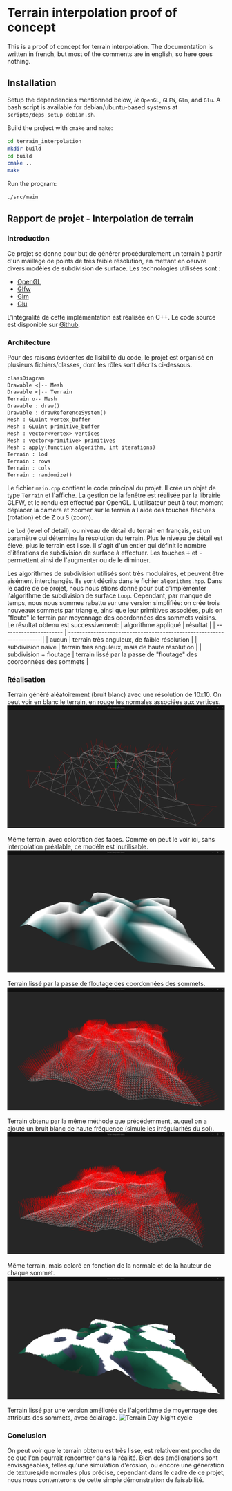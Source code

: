# Terrain interpolation proof of concept

This is a proof of concept for terrain interpolation. The documentation is written in french, but most of the comments are in english, so here goes nothing.

## Installation

Setup the dependencies mentionned below, *ie* `OpenGL`, `GLFW`, `Glm`, and `Glu`. A bash script is available for debian/ubuntu-based systems at `scripts/deps_setup_debian.sh`.

Build the project with `cmake` and `make`:

```bash
cd terrain_interpolation
mkdir build
cd build
cmake ..
make
```

Run the program:

```bash
./src/main
```


## Rapport de projet - Interpolation de terrain
### Introduction
Ce projet se donne pour but de générer procéduralement un terrain à partir d'un maillage de points de très faible résolution, en mettant en oeuvre divers modèles de subdivision de surface. Les technologies utilisées sont :
- [OpenGL](https://www.khronos.org/opengl/)
- [Glfw](https://www.glfw.org/)
- [Glm](https://glm.g-truc.net/)
- [Glu](https://en.wikipedia.org/wiki/OpenGL_Utility_Library)

L'intégralité de cette implémentation est réalisée en C++. Le code source est disponible sur [Github](https://www.github.com/bsodium/terrain-interpolation).

### Architecture
Pour des raisons évidentes de lisibilité du code, le projet est organisé en plusieurs fichiers/classes, dont les rôles sont décrits ci-dessous.

```mermaid
classDiagram
Drawable <|-- Mesh
Drawable <|-- Terrain
Terrain o-- Mesh
Drawable : draw()
Drawable : drawReferenceSystem()
Mesh : GLuint vertex_buffer
Mesh : GLuint primitive_buffer
Mesh : vector<vertex> vertices
Mesh : vector<primitive> primitives
Mesh : apply(function algorithm, int iterations)
Terrain : lod
Terrain : rows
Terrain : cols
Terrain : randomize()
```
Le fichier `main.cpp` contient le code principal du projet. Il crée un objet de type `Terrain` et l'affiche. La gestion de la fenêtre est réalisée par la librairie GLFW, et le rendu est effectué par OpenGL. L'utilisateur peut à tout moment déplacer la caméra et zoomer sur le terrain à l'aide des touches fléchées (rotation) et de <kbd>Z</kbd> ou <kbd>S</kbd> (zoom).  

Le `lod` (level of detail), ou niveau de détail du terrain en français, est un paramètre qui détermine la résolution du terrain. Plus le niveau de détail est élevé, plus le terrain est lisse. Il s'agit d'un entier qui définit le nombre d'itérations de subdivision de surface à effectuer. Les touches <kbd>+</kbd> et <kbd>-</kbd> permettent ainsi de l'augmenter ou de le diminuer.  

Les algorithmes de subdivision utilisés sont très modulaires, et peuvent être aisément interchangés. Ils sont décrits dans le fichier `algorithms.hpp`. Dans le cadre de ce projet, nous nous étions donné pour but d'implémenter l'algorithme de subdivision de surface `Loop`. Cependant, par manque de temps, nous nous sommes rabattu sur une version simplifiée: on crée trois nouveaux sommets par triangle, ainsi que leur primitives associées, puis on "floute" le terrain par moyennage des coordonnées des sommets voisins.
Le résultat obtenu est successivement:
| algorithme appliqué    | résultat                                                             |
| ---------------------- | -------------------------------------------------------------------- |
| aucun                  | terrain très anguleux, de faible résolution                          |
| subdivision naïve      | terrain très anguleux, mais de haute résolution                      |
| subdivision + floutage | terrain lissé par la passe de "floutage" des coordonnées des sommets |

### Réalisation

Terrain généré aléatoirement (bruit blanc) avec une résolution de 10x10. On peut voir en blanc le terrain, en rouge les normales associées aux vertices.
![Low resolution terrain (wireframe)](docs/res/terrain_lowres_wf.png)

Même terrain, avec coloration des faces. Comme on peut le voir ici, sans interpolation préalable, ce modéle est inutilisable.
![Low resolution terrain (solid)](docs/res/terrain_lowres.png)

Terrain lissé par la passe de floutage des coordonnées des sommets.
![High resolution terrain (wireframe)](docs/res/terrain_highres_wf_noiseless.png)

Terrain obtenu par la même méthode que précédemment, auquel on a ajouté un bruit blanc de haute fréquence (simule les irrégularités du sol).
![High resolution terrain + noise (wireframe)](docs/res/terrain_highres_wf.png)

Même terrain, mais coloré en fonction de la normale et de la hauteur de chaque sommet.
![High resolution terrain (solid)](docs/res/terrain_highres.png)

Terrain lissé par une version améliorée de l'algorithme de moyennage des attributs des sommets, avec éclairage.
![Terrain Day Night cycle](docs/res/terrain_daynight.gif)
### Conclusion
On peut voir que le terrain obtenu est très lisse, est relativement proche de ce que l'on pourrait rencontrer dans la réalité. Bien des améliorations sont envisageables, telles qu'une simulation d'érosion, ou encore une génération de textures/de normales plus précise, cependant dans le cadre de ce projet, nous nous contenterons de cette simple démonstration de faisabilité.
